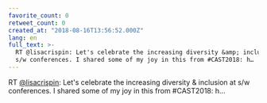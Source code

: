 ```yaml
---
favorite_count: 0
retweet_count: 0
created_at: "2018-08-16T13:56:52.000Z"
lang: en
full_text: >-
  RT @lisacrispin: Let's celebrate the increasing diversity &amp; inclusion at
  s/w conferences. I shared some of my joy in this from #CAST2018: h…
---
```


RT [@lisacrispin](https://twitter.com/lisacrispin): Let's celebrate the
increasing diversity &amp; inclusion at s/w conferences. I shared some of my joy
in this from #CAST2018: h…
